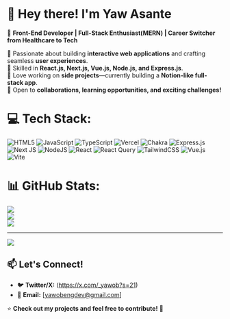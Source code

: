 # 👋 Hey there! I'm Yaw Asante  

🚀 **Front-End Developer | Full-Stack Enthusiast(MERN) | Career Switcher from Healthcare to Tech**  

🔹 Passionate about building **interactive web applications** and crafting seamless **user experiences**.  
🔹 Skilled in **React.js, Next.js, Vue.js, Node.js, and Express.js**.  
🔹 Love working on **side projects**—currently building a **Notion-like full-stack app**.  
🔹 Open to **collaborations, learning opportunities, and exciting challenges!**  


# 💻 Tech Stack:
![HTML5](https://img.shields.io/badge/html5-%23E34F26.svg?style=for-the-badge&logo=html5&logoColor=white) ![JavaScript](https://img.shields.io/badge/javascript-%23323330.svg?style=for-the-badge&logo=javascript&logoColor=%23F7DF1E) ![TypeScript](https://img.shields.io/badge/typescript-%23007ACC.svg?style=for-the-badge&logo=typescript&logoColor=white) ![Vercel](https://img.shields.io/badge/vercel-%23000000.svg?style=for-the-badge&logo=vercel&logoColor=white) ![Chakra](https://img.shields.io/badge/chakra-%234ED1C5.svg?style=for-the-badge&logo=chakraui&logoColor=white) ![Express.js](https://img.shields.io/badge/express.js-%23404d59.svg?style=for-the-badge&logo=express&logoColor=%2361DAFB) ![Next JS](https://img.shields.io/badge/Next-black?style=for-the-badge&logo=next.js&logoColor=white) ![NodeJS](https://img.shields.io/badge/node.js-6DA55F?style=for-the-badge&logo=node.js&logoColor=white) ![React](https://img.shields.io/badge/react-%2320232a.svg?style=for-the-badge&logo=react&logoColor=%2361DAFB) ![React Query](https://img.shields.io/badge/-React%20Query-FF4154?style=for-the-badge&logo=react%20query&logoColor=white) ![TailwindCSS](https://img.shields.io/badge/tailwindcss-%2338B2AC.svg?style=for-the-badge&logo=tailwind-css&logoColor=white) ![Vue.js](https://img.shields.io/badge/vue.js-%2335495e.svg?style=for-the-badge&logo=vuedotjs&logoColor=%234FC08D) ![Vite](https://img.shields.io/badge/vite-%23646CFF.svg?style=for-the-badge&logo=vite&logoColor=white)
# 📊 GitHub Stats:
![](https://github-readme-stats.vercel.app/api?username=YawObengAsante&theme=shadow_blue&hide_border=false&include_all_commits=false&count_private=true)<br/>
![](https://nirzak-streak-stats.vercel.app/?user=YawObengAsante&theme=shadow_blue&hide_border=false)<br/>
![](https://github-readme-stats.vercel.app/api/top-langs/?username=YawObengAsante&theme=shadow_blue&hide_border=false&include_all_commits=false&count_private=true&layout=compact)

---
[![](https://visitcount.itsvg.in/api?id=YawObengAsante&icon=0&color=0)](https://visitcount.itsvg.in)

<!-- Proudly created with GPRM ( https://gprm.itsvg.in ) -->   

## 📫 Let's Connect!    
- 🐦 **Twitter/X:** (https://x.com/_yawob?s=21)
- 📧 **Email:** [yawobengdev@gmail.com]  

⭐ **Check out my projects and feel free to contribute!** 🚀  
